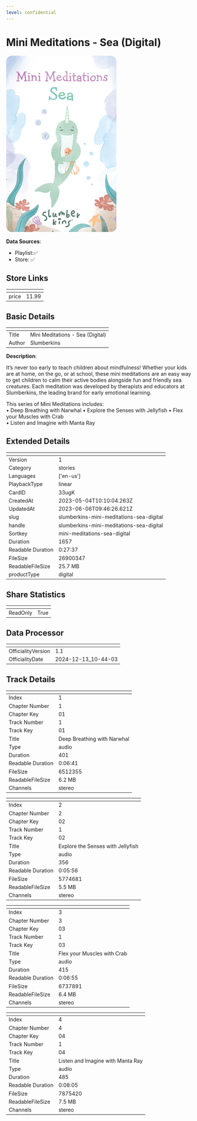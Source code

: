 ```yaml
---
level: confidential
---
```

# Mini Meditations - Sea (Digital)

![card_[33ugK].png](../../img/cards/card_[33ugK].png)

**Data Sources**: 

- Playlist:✅
- Store: ✅


## Store Links

| <!-- --> | <!-- --> |
| - | - |
| price | 11.99 |


## Basic Details

| <!-- --> | <!-- --> |
| - | - |
| Title | Mini Meditations - Sea (Digital) |
| Author | Slumberkins |

**Description**:

It’s never too early to teach children about mindfulness! Whether your kids are at home, on the go, or at school, these mini meditations are an easy way to get children to calm their active bodies alongside fun and friendly sea creatures. Each meditation was developed by therapists and educators at Slumberkins, the leading brand for early emotional learning.   

This series of Mini Meditations includes:   
• Deep Breathing with Narwhal 
• Explore the Senses with Jellyfish 
• Flex your Muscles with Crab  
• Listen and Imagine with Manta Ray


## Extended Details

| <!-- --> | <!-- --> |
| - | - |
| Version | 1 |
| Category | stories |
| Languages | ['en-us'] |
| PlaybackType | linear |
| CardID | 33ugK |
| CreatedAt | 2023-05-04T10:10:04.263Z |
| UpdatedAt | 2023-06-06T09:46:26.621Z |
| slug | slumberkins-mini-meditations-sea-digital |
| handle | slumberkins-mini-meditations-sea-digital |
| Sortkey | mini-meditations-sea-digital |
| Duration | 1657 |
| Readable Duration | 0:27:37 |
| FileSize | 26900347 |
| ReadableFileSize | 25.7 MB |
| productType | digital |


## Share Statistics

| <!-- --> | <!-- --> |
| - | - |
| ReadOnly | True |


## Data Processor

| <!-- --> | <!-- --> |
| - | - |
| OfficialityVersion | 1.1
| OfficialityDate | 2024-12-13_10-44-03


## Track Details

| <!-- --> | <!-- --> |
| - | - |
| Index | 1 |
| Chapter Number | 1 |
| Chapter Key | 01 |
| Track Number | 1 |
| Track Key | 01 |
| Title | Deep Breathing with Narwhal |
| Type | audio |
| Duration | 401 |
| Readable Duration | 0:06:41 |
| FileSize | 6512355 |
| ReadableFileSize | 6.2 MB |
| Channels | stereo |

| <!-- --> | <!-- --> |
| - | - |
| Index | 2 |
| Chapter Number | 2 |
| Chapter Key | 02 |
| Track Number | 1 |
| Track Key | 02 |
| Title | Explore the Senses with Jellyfish |
| Type | audio |
| Duration | 356 |
| Readable Duration | 0:05:56 |
| FileSize | 5774681 |
| ReadableFileSize | 5.5 MB |
| Channels | stereo |

| <!-- --> | <!-- --> |
| - | - |
| Index | 3 |
| Chapter Number | 3 |
| Chapter Key | 03 |
| Track Number | 1 |
| Track Key | 03 |
| Title | Flex your Muscles with Crab  |
| Type | audio |
| Duration | 415 |
| Readable Duration | 0:06:55 |
| FileSize | 6737891 |
| ReadableFileSize | 6.4 MB |
| Channels | stereo |

| <!-- --> | <!-- --> |
| - | - |
| Index | 4 |
| Chapter Number | 4 |
| Chapter Key | 04 |
| Track Number | 1 |
| Track Key | 04 |
| Title | Listen and Imagine with Manta Ray |
| Type | audio |
| Duration | 485 |
| Readable Duration | 0:08:05 |
| FileSize | 7875420 |
| ReadableFileSize | 7.5 MB |
| Channels | stereo |

